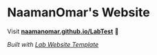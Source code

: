 
# NaamanOmar's Website

Visit **[naamanomar.github.io/LabTest](https://naamanomar.github.io/LabTest)** 🚀

_Built with [Lab Website Template](https://greene-lab.gitbook.io/lab-website-template-docs)_

